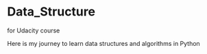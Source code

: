 # Data_Structure
for Udacity  course

Here is my journey to learn data structures and algorithms in Python
